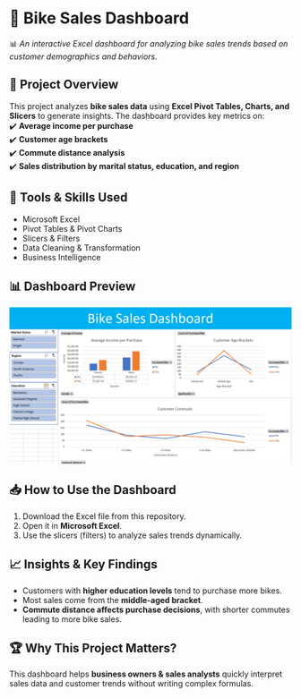 # 🚴 **Bike Sales Dashboard**
📊 *An interactive Excel dashboard for analyzing bike sales trends based on customer demographics and behaviors.*

## 📌 **Project Overview**
This project analyzes **bike sales data** using **Excel Pivot Tables, Charts, and Slicers** to generate insights. The dashboard provides key metrics on:  
✔️ **Average income per purchase**  
✔️ **Customer age brackets**  
✔️ **Commute distance analysis**  
✔️ **Sales distribution by marital status, education, and region**  

## 🔧 **Tools & Skills Used**
- Microsoft Excel  
- Pivot Tables & Pivot Charts  
- Slicers & Filters  
- Data Cleaning & Transformation  
- Business Intelligence  

## 📊 **Dashboard Preview**
![Bike Sales Dashboard](https://github.com/Fernan034/bike-sales-dashboard/blob/main/Screenshot%202025-04-02%20111136.png?raw=true)

## 📥 **How to Use the Dashboard**
1. Download the Excel file from this repository.  
2. Open it in **Microsoft Excel**.  
3. Use the slicers (filters) to analyze sales trends dynamically.  

## 📈 **Insights & Key Findings**
- Customers with **higher education levels** tend to purchase more bikes.  
- Most sales come from the **middle-aged bracket**.  
- **Commute distance affects purchase decisions**, with shorter commutes leading to more bike sales.  

## 🏆 **Why This Project Matters?**
This dashboard helps **business owners & sales analysts** quickly interpret sales data and customer trends without writing complex formulas.
